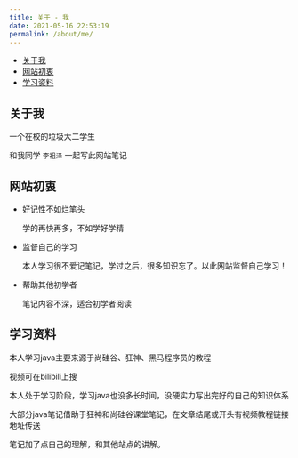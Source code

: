 ```yaml
---
title: 关于 - 我
date: 2021-05-16 22:53:19
permalink: /about/me/
---
```


<!-- START doctoc generated TOC please keep comment here to allow auto update -->
<!-- DON'T EDIT THIS SECTION, INSTEAD RE-RUN doctoc TO UPDATE -->


- [关于我](#%E5%85%B3%E4%BA%8E%E6%88%91)
- [网站初衷](#%E7%BD%91%E7%AB%99%E5%88%9D%E8%A1%B7)
- [学习资料](#%E5%AD%A6%E4%B9%A0%E8%B5%84%E6%96%99)

<!-- END doctoc generated TOC please keep comment here to allow auto update -->

## 关于我



一个在校的垃圾大二学生

和我同学 `李祖泽` 一起写此网站笔记



##  网站初衷



- 好记性不如烂笔头

  学的再快再多，不如学好学精

- 监督自己的学习

  本人学习很不爱记笔记，学过之后，很多知识忘了。以此网站监督自己学习！
  
- 帮助其他初学者

  笔记内容不深，适合初学者阅读



## 学习资料

本人学习java主要来源于尚硅谷、狂神、黑马程序员的教程

视频可在bilibili上搜

本人处于学习阶段，学习java也没多长时间，没硬实力写出完好的自己的知识体系

大部分java笔记借助于狂神和尚硅谷课堂笔记，在文章结尾或开头有视频教程链接地址传送

笔记加了点自己的理解，和其他站点的讲解。

